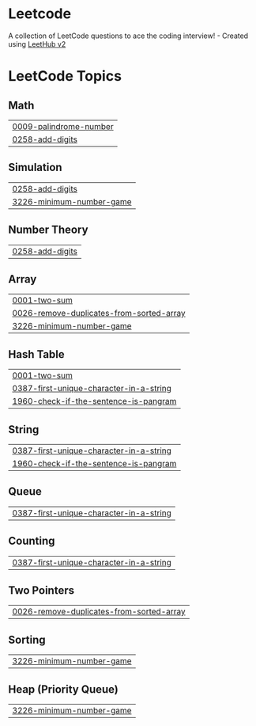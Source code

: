 # Leetcode
A collection of LeetCode questions to ace the coding interview! - Created using [LeetHub v2](https://github.com/arunbhardwaj/LeetHub-2.0)

<!---LeetCode Topics Start-->
# LeetCode Topics
## Math
|  |
| ------- |
| [0009-palindrome-number](https://github.com/VKvasukumar/Leetcode/tree/master/0009-palindrome-number) |
| [0258-add-digits](https://github.com/VKvasukumar/Leetcode/tree/master/0258-add-digits) |
## Simulation
|  |
| ------- |
| [0258-add-digits](https://github.com/VKvasukumar/Leetcode/tree/master/0258-add-digits) |
| [3226-minimum-number-game](https://github.com/VKvasukumar/Leetcode/tree/master/3226-minimum-number-game) |
## Number Theory
|  |
| ------- |
| [0258-add-digits](https://github.com/VKvasukumar/Leetcode/tree/master/0258-add-digits) |
## Array
|  |
| ------- |
| [0001-two-sum](https://github.com/VKvasukumar/Leetcode/tree/master/0001-two-sum) |
| [0026-remove-duplicates-from-sorted-array](https://github.com/VKvasukumar/Leetcode/tree/master/0026-remove-duplicates-from-sorted-array) |
| [3226-minimum-number-game](https://github.com/VKvasukumar/Leetcode/tree/master/3226-minimum-number-game) |
## Hash Table
|  |
| ------- |
| [0001-two-sum](https://github.com/VKvasukumar/Leetcode/tree/master/0001-two-sum) |
| [0387-first-unique-character-in-a-string](https://github.com/VKvasukumar/Leetcode/tree/master/0387-first-unique-character-in-a-string) |
| [1960-check-if-the-sentence-is-pangram](https://github.com/VKvasukumar/Leetcode/tree/master/1960-check-if-the-sentence-is-pangram) |
## String
|  |
| ------- |
| [0387-first-unique-character-in-a-string](https://github.com/VKvasukumar/Leetcode/tree/master/0387-first-unique-character-in-a-string) |
| [1960-check-if-the-sentence-is-pangram](https://github.com/VKvasukumar/Leetcode/tree/master/1960-check-if-the-sentence-is-pangram) |
## Queue
|  |
| ------- |
| [0387-first-unique-character-in-a-string](https://github.com/VKvasukumar/Leetcode/tree/master/0387-first-unique-character-in-a-string) |
## Counting
|  |
| ------- |
| [0387-first-unique-character-in-a-string](https://github.com/VKvasukumar/Leetcode/tree/master/0387-first-unique-character-in-a-string) |
## Two Pointers
|  |
| ------- |
| [0026-remove-duplicates-from-sorted-array](https://github.com/VKvasukumar/Leetcode/tree/master/0026-remove-duplicates-from-sorted-array) |
## Sorting
|  |
| ------- |
| [3226-minimum-number-game](https://github.com/VKvasukumar/Leetcode/tree/master/3226-minimum-number-game) |
## Heap (Priority Queue)
|  |
| ------- |
| [3226-minimum-number-game](https://github.com/VKvasukumar/Leetcode/tree/master/3226-minimum-number-game) |
<!---LeetCode Topics End-->
